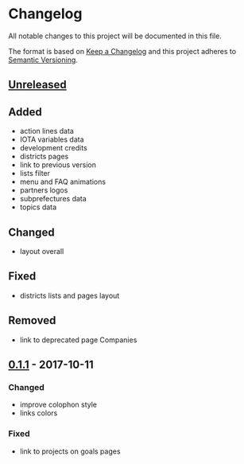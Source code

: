 # Changelog

All notable changes to this project will be documented in this file.

The format is based on [Keep a Changelog](http://keepachangelog.com/en/1.0.0/)
and this project adheres to [Semantic Versioning](http://semver.org/spec/v2.0.0.html).

## [Unreleased]

## Added

- action lines data
- IOTA variables data
- development credits
- districts pages
- link to previous version
- lists filter
- menu and FAQ animations
- partners logos
- subprefectures data
- topics data

## Changed

- layout overall

## Fixed

- districts lists and pages layout

## Removed

- link to deprecated page Companies

## [0.1.1][] - 2017-10-11

### Changed

- improve colophon style
- links colors

### Fixed

- link to projects on goals pages


[Unreleased]: https://github.com/AppCivico/DOnM-2017-www/compare/v0.1.1...HEAD
[0.1.1]: https://github.com/AppCivico/DOnM-2017-www/tree/v0.1.1
